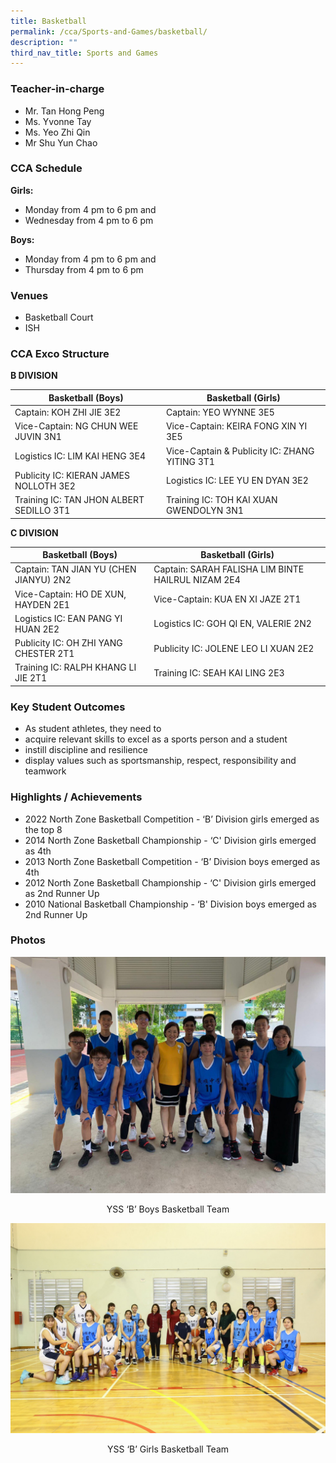 ```yaml
---
title: Basketball
permalink: /cca/Sports-and-Games/basketball/
description: ""
third_nav_title: Sports and Games
---
```

### Teacher-in-charge
* Mr. Tan Hong Peng 
* Ms. Yvonne Tay 
* Ms. Yeo Zhi Qin 
* Mr Shu Yun Chao

### CCA Schedule
**Girls:**
* Monday from 4 pm to 6 pm and
* Wednesday from 4 pm to 6 pm

**Boys:**
* Monday from 4 pm to 6 pm and
* Thursday from 4 pm to 6 pm

### Venues
* Basketball Court
* ISH

### CCA Exco Structure

**B DIVISION**

| Basketball (Boys) | Basketball (Girls) |
| -------- | -------- |
| Captain: KOH ZHI JIE 3E2     | Captain: YEO WYNNE 3E5     |
| Vice-Captain: NG CHUN WEE JUVIN 3N1     | Vice-Captain: KEIRA FONG XIN YI 3E5     |
| Logistics IC: LIM KAI HENG 3E4     | Vice-Captain & Publicity IC: ZHANG YITING 3T1     |
| Publicity IC: KIERAN JAMES NOLLOTH 3E2     | Logistics IC: LEE YU EN DYAN 3E2     |
| Training IC: TAN JHON ALBERT SEDILLO 3T1     | Training IC: TOH KAI XUAN GWENDOLYN 3N1     |

**C DIVISION**


| Basketball (Boys) | Basketball (Girls) |
| -------- | -------- |
| Captain: TAN JIAN YU (CHEN JIANYU) 2N2     | Captain: SARAH FALISHA LIM BINTE HAILRUL NIZAM 2E4     |
| Vice-Captain: HO DE XUN, HAYDEN 2E1     | Vice-Captain: KUA EN XI JAZE 2T1     |
| Logistics IC: EAN PANG YI HUAN 2E2     | Logistics IC: GOH QI EN, VALERIE 2N2     |
| Publicity IC: OH ZHI YANG CHESTER 2T1     | Publicity IC: JOLENE LEO LI XUAN 2E2     |
| Training IC: RALPH KHANG LI JIE 2T1     | Training IC: SEAH KAI LING 2E3     |

### Key Student Outcomes

* As student athletes, they need to
* acquire relevant skills to excel as a sports person and a student
* instill discipline and resilience
* display values such as sportsmanship, respect, responsibility and teamwork

### Highlights / Achievements

* 2022 North Zone Basketball Competition - ‘B’ Division girls emerged as the top 8 
* 2014 North Zone Basketball Championship - ‘C' Division girls emerged as 4th 
* 2013 North Zone Basketball Competition - ‘B’ Division boys emerged as 4th
* 2012 North Zone Basketball Championship - ‘C' Division girls emerged as 2nd Runner Up
* 2010 National Basketball Championship - ‘B' Division boys emerged as 2nd Runner Up

### Photos

![](/images/StudDevelopment/CCAs/SportsGames/Basketball/B-Division-Basketball-Team-Boys.jpg)
<div style="text-align:center">YSS ‘B’ Boys Basketball Team</div>

![](/images/StudDevelopment/CCAs/SportsGames/Basketball/KC2_5133_Basketball-Girls_P1.jpg)
<div style="text-align:center">YSS ‘B’ Girls Basketball Team</div>